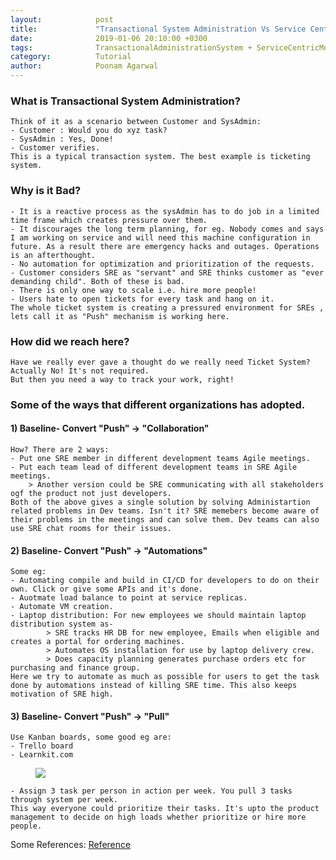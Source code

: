 ```yaml
---
layout:            post
title:             "Transactional System Administration Vs Service Centric Model in SRE"
date:              2019-01-06 20:10:00 +0300
tags:              TransactionalAdministrationSystem + ServiceCentricModel
category:          Tutorial
author:            Poonam Agarwal
---
```

### What is Transactional System Administration?
	Think of it as a scenario between Customer and SysAdmin:
	- Customer : Would you do xyz task?
	- SysAdmin : Yes, Done!
	- Customer verifies. 
	This is a typical transaction system. The best example is ticketing system.

### Why is it Bad?
	- It is a reactive process as the sysAdmin has to do job in a limited time frame which creates pressure over them.
	- It discourages the long term planning, for eg. Nobody comes and says I am working on service and will need this machine configuration in future. As a result there are emergency hacks and outages. Operations is an afterthought.
	- No automation for optimization and prioritization of the requests.
	- Customer considers SRE as "servant" and SRE thinks customer as "ever demanding child". Both of these is bad.
	- There is only one way to scale i.e. hire more people!
	- Users hate to open tickets for every task and hang on it.
	The whole ticket system is creating a pressured environment for SREs , lets call it as "Push" mechanism is working here.

### How did we reach here?
	Have we really ever gave a thought do we really need Ticket System? Actually No! It's not required.
	But then you need a way to track your work, right!

### Some of the ways that different organizations has adopted.
#### 1) Baseline- Convert "Push" -> "Collaboration"
	How? There are 2 ways: 
	- Put one SRE member in different development teams Agile meetings.
	- Put each team lead of different development teams in SRE Agile meetings.
		> Another version could be SRE communicating with all stakeholders ogf the product not just developers.
	Both of the above gives a single solution by solving Administartion related problems in Dev teams. Isn't it? SRE memebers become aware of their problems in the meetings and can solve them. Dev teams can also use SRE chat rooms for their issues.

#### 2) Baseline- Convert "Push" -> "Automations"
	Some eg:
	- Automating compile and build in CI/CD for developers to do on their own. Click or give some APIs and it's done.
	- Auotmate load balance to point at service replicas.
	- Automate VM creation.
	- Laptop distribution: For new employees we should maintain laptop distribution system as-
			> SRE tracks HR DB for new employee, Emails when eligible and creates a portal for ordering machines.
			> Automates OS installation for use by laptop delivery crew.
			> Does capacity planning generates purchase orders etc for purchasing and finance group.
	Here we try to automate as much as possible for users to get the task done by automations instead of killing SRE time. This also keeps motivation of SRE high.

#### 3) Baseline- Convert "Push" -> "Pull"
	Use Kanban boards, some good eg are:
	- Trello board
	- Learnkit.com

<div><figure><img src="{{ site.github.url }}/media/img/kanban-board.png" /><figcaption></figcaption></figure></div>

	- Assign 3 task per person in action per week. You pull 3 tasks through system per week.
	This way everyone could prioritize their tasks. It's upto the product management to decide on high loads whether prioritize or hire more people.


Some References:
<a href="https://www.usenix.org/conference/lisa15/conference-program/presentation/limoncelli">
Reference
</a>